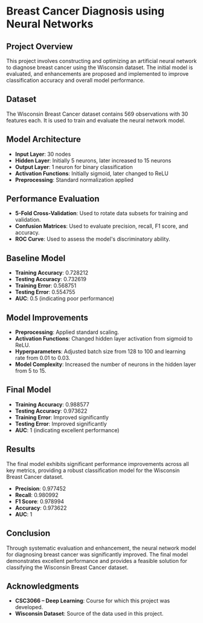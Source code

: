 # Breast Cancer Diagnosis using Neural Networks

## Project Overview

This project involves constructing and optimizing an artificial neural network to diagnose breast cancer using the Wisconsin dataset. The initial model is evaluated, and enhancements are proposed and implemented to improve classification accuracy and overall model performance.

## Dataset

The Wisconsin Breast Cancer dataset contains 569 observations with 30 features each. It is used to train and evaluate the neural network model.

## Model Architecture

- **Input Layer**: 30 nodes
- **Hidden Layer**: Initially 5 neurons, later increased to 15 neurons
- **Output Layer**: 1 neuron for binary classification
- **Activation Functions**: Initially sigmoid, later changed to ReLU
- **Preprocessing**: Standard normalization applied

## Performance Evaluation

- **5-Fold Cross-Validation**: Used to rotate data subsets for training and validation.
- **Confusion Matrices**: Used to evaluate precision, recall, F1 score, and accuracy.
- **ROC Curve**: Used to assess the model's discriminatory ability.

## Baseline Model

- **Training Accuracy**: 0.728212
- **Testing Accuracy**: 0.732619
- **Training Error**: 0.568751
- **Testing Error**: 0.554755
- **AUC**: 0.5 (indicating poor performance)

## Model Improvements

- **Preprocessing**: Applied standard scaling.
- **Activation Functions**: Changed hidden layer activation from sigmoid to ReLU.
- **Hyperparameters**: Adjusted batch size from 128 to 100 and learning rate from 0.01 to 0.03.
- **Model Complexity**: Increased the number of neurons in the hidden layer from 5 to 15.

## Final Model

- **Training Accuracy**: 0.988577
- **Testing Accuracy**: 0.973622
- **Training Error**: Improved significantly
- **Testing Error**: Improved significantly
- **AUC**: 1 (indicating excellent performance)

## Results

The final model exhibits significant performance improvements across all key metrics, providing a robust classification model for the Wisconsin Breast Cancer dataset.

- **Precision**: 0.977452
- **Recall**: 0.980992
- **F1 Score**: 0.978994
- **Accuracy**: 0.973622
- **AUC**: 1

## Conclusion

Through systematic evaluation and enhancement, the neural network model for diagnosing breast cancer was significantly improved. The final model demonstrates excellent performance and provides a feasible solution for classifying the Wisconsin Breast Cancer dataset.

## Acknowledgments

- **CSC3066 – Deep Learning**: Course for which this project was developed.
- **Wisconsin Dataset**: Source of the data used in this project.
